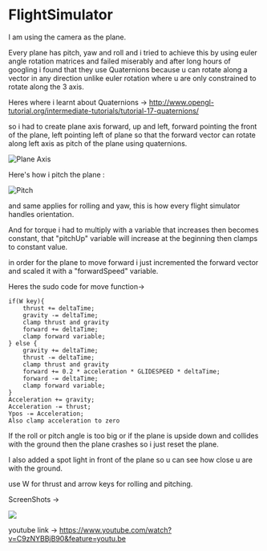 # FlightSimulator
I am using the camera as the plane.

Every plane has pitch, yaw and roll and i tried to achieve this by using euler angle rotation matrices and failed miserably and after long hours of googling i found that they use Quaternions because u can rotate along a vector in any direction unlike euler rotation where u are only constrained to rotate along the 3 axis.

Heres where i learnt about Quaternions -> http://www.opengl-tutorial.org/intermediate-tutorials/tutorial-17-quaternions/

so i had to create plane axis forward, up and left, forward pointing the front of the plane, left pointing left of plane so that the forward vector can rotate along left axis as pitch of the plane using quaternions. 

![Plane Axis](https://uploads.gamedev.net/monthly_2019_11/1375953994_aircraftaxis.PNG.fb0b034c91bd5817fd94220dfea17561.PNG)


Here's how i pitch the plane :

![Pitch](https://uploads.gamedev.net/monthly_2019_11/pitchRotation.PNG.55a198a559b33b38df1e95e6bdfeea86.PNG)

and same applies for rolling and yaw, this is how every flight simulator handles orientation.

And for torque i had to multiply with a variable that increases then becomes constant, that "pitchUp" variable will increase at the beginning then clamps to constant value.

in order for the plane to move forward i just incremented the forward vector and scaled it with a "forwardSpeed" variable.

Heres the sudo code for move function->
```
if(W key){
    thrust += deltaTime;
    gravity -= deltaTime;
    clamp thrust and gravity
    forward += deltaTime;
    clamp forward variable;
} else {
    gravity += deltaTime;
    thrust -= deltaTime;
    clamp thrust and gravity
    forward += 0.2 * acceleration * GLIDESPEED * deltaTime;
    forward -= deltaTime;
    clamp forward variable;
}
Acceleration += gravity;
Acceleration -= thrust;
Ypos -= Acceleration;
Also clamp acceleration to zero
```
If the roll or pitch angle is too big or if the plane is upside down and collides with the ground then the plane crashes so i just reset the plane.

I also added a spot light in front of the plane so u can see how close u are with the ground.

use W for thrust and arrow keys for rolling and pitching.

ScreenShots ->

![](https://github.com/TheGameDevDude/FlightSimulator/blob/master/ScreenShots/takeoff.png)

youtube link -> https://www.youtube.com/watch?v=C9zNYBBjB90&feature=youtu.be


